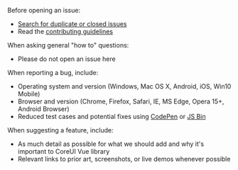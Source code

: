 Before opening an issue:

- [Search for duplicate or closed issues](https://github.com/coreui/coreui-vue/issues?q=is%3Aissue+is%3Aclosed)
- Read the [contributing guidelines](https://github.com/coreui/coreui-vue/blob/v3-next/CONTRIBUTING.md)

When asking general "how to" questions:

- Please do not open an issue here

When reporting a bug, include:

- Operating system and version (Windows, Mac OS X, Android, iOS, Win10 Mobile)
- Browser and version (Chrome, Firefox, Safari, IE, MS Edge, Opera 15+, Android Browser)
- Reduced test cases and potential fixes using [CodePen](https://codepen.io/) or [JS Bin](https://jsbin.com/)

When suggesting a feature, include:

- As much detail as possible for what we should add and why it's important to CoreUI Vue library
- Relevant links to prior art, screenshots, or live demos whenever possible